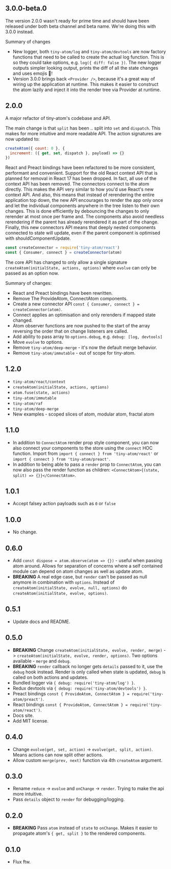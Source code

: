 ## 3.0.0-beta.0

The version 2.0.0 wasn't ready for prime time and should have been released under both beta channel and beta name. We're doing this with 3.0.0 instead.

Summary of changes

* New logger, both `tiny-atom/log` and `tiny-atom/devtools` are now factory functions that need to be called to create the actual log function. This is so they could take options, e.g. `log({ diff: false })`. The new logger outputs simpler looking output, prints the diff of all the state changes and uses emojis 🙌!
* Version 3.0.0 brings back `<Provider />`, because it's a great way of wiring up the application at runtime. This makes it easier to construct the atom lazily and inject it into the render tree via Provider at runtime.

## 2.0.0

A major refactor of tiny-atom's codebase and API.

The main change is that `split` has been .. split into `set` and `dispatch`. This makes for more intuitive and more readable API. The action signatures are now updated to:

```js
createAtom({ count: 0 }, {
  increment: ({ get, set, dispatch }, payload) => {}
})
```

React and Preact bindings have been refactored to be more consistent, performant and convenient. Support for the old React context API that is planned for removal in React 17 has been dropped. In fact, all use of the context API has been removed. The connectors connect to the atom directly. This makes the API very similar to how you'd use React's new context API. And also, this means that instead of rerendering the entire application top down, the new API encourages to render the app only once and let the individual components anywhere in the tree listen to their own changes. This is done efficiently by debouncing the changes to only rerender at most once per frame and. The components also avoid needless rerendering if the parent has already rerendered it as part of the change. Finally, this new connectors API means that deeply nested components connected to state will update, even if the parent component is optimised with shouldComponentUpdate.

```js
const createConnector = require('tiny-atom/react')
const { Consumer, connect } = createConnector(atom)
```

The core API has changed to only allow a single signature `createAtom(initialState, actions, options)` where `evolve` can only be passed as an option now.

Summary of changes:

* React and Preact bindings have been rewritten.
* Remove The ProvideAtom, ConnectAtom components.
* Create a new connector API `const { Consumer, connect } = createConnector(atom)`.
* Connect applies an optimisation and only rerenders if mapped state changed.
* Atom observer functions are now pushed to the start of the array reversing the order that on change listeners are called.
* Add ability to pass array to  `options.debug`, e.g. `debug: [log, devtools]`
* Move `evolve` to options.
* Remove `tiny-atom/deep-merge` - it's now the default merge behavior.
* Remove `tiny-atom/immutable` - out of scope for tiny-atom.

## 1.2.0

* `tiny-atom/react/context`
* `createAtom(initialState, actions, options)`
* `atom.fuse(state, actions)`
* `tiny-atom/immutable`
* `tiny-atom/raf`
* `tiny-atom/deep-merge`
* New examples - scoped slices of atom, modular atom, fractal atom

## 1.1.0

* In addition to `ConnectAtom` render prop style component, you can now also connect your components to the store using the `connect` HOC function. Import from `import { connect } from 'tiny-atom/react'` or `import { connect } from 'tiny-atom/preact'`.
* In addition to being able to pass a `render` prop to `ConnectAtom`, you can now also pass the render function as children: `<ConnectAtom>{(state, split) => {}}</ConnectAtom>`.

## 1.0.1

* Accept falsey action payloads such as `0` or `false`

## 1.0.0

* No change.

## 0.6.0

* Add `const dispose = atom.observe(atom => {})` - useful when passing atom around. Allows for separation of concerns where a self contained module can depend on atom changes as well as update atom.
* **BREAKING** A real edge case, but `render` can't be passed as null anymore in combination with `options`. Instead of `createAtom(initialState, evolve, null, options)` do `createAtom(initialState, evolve, options)`.

## 0.5.1

* Update docs and README.

## 0.5.0

* **BREAKING** Change `createAtom(initialState, evolve, render, merge)` -> `createAtom(initialState, evolve, render, options)`. Two options available - `merge` and `debug`.
* **BREAKING** `render` callback no longer gets `details` passed to it, use the `debug` hook instead. Render is only called when state is updated, `debug` is called on both actions and updates.
* Bundled logger via `{ debug: require('tiny-atom/log') }`.
* Redux devtools via `{ debug: require('tiny-atom/devtools') }`.
* Preact bindings `const { ProvideAtom, ConnectAtom } = require('tiny-atom/preact')`.
* React bindings `const { ProvideAtom, ConnectAtom } = require('tiny-atom/react')`.
* Docs site.
* Add MIT license.

## 0.4.0

* Change `evolve(get, set, action)` -> `evolve(get, split, action)`. Means actions can now split other actions.
* Allow custom `merge(prev, next)` function via 4th `createAtom` argument.

## 0.3.0

* Rename `reduce` -> `evolve` and `onChange` -> `render`. Trying to make the api more intuitive.
* Pass `details` object to `render` for debugging/logging.

## 0.2.0

* **BREAKING** Pass `atom` instead of `state` to `onChange`. Makes it easier to propagate atom's `{ get, split }` to the rendered components.

## 0.1.0

* Flux ftw.
